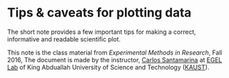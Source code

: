 # Tips & caveats for plotting data

The short note provides a few important tips for making a correct, informative and readable scientific plot.



This note is the class material from *Experimental Methods in Research*, Fall 2016, The document is made by the instructor, [Carlos Santamarina](https://www.kaust.edu.sa/en/study/faculty/carlos-santamarina) at [EGEL Lab](https://egel.kaust.edu.sa/) of King Abduallah University of Science and Technology ([KAUST](https://www.kaust.edu.sa/en)).

